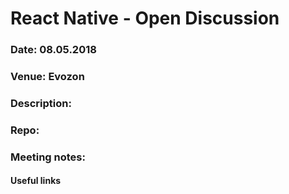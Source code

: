 # React Native - Open Discussion

### Date: 08.05.2018
### Venue: Evozon
### Description:

### Repo:


### Meeting notes:

#### Useful links


